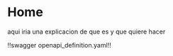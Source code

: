 # Home

aqui iria una explicacion de que es y que quiere hacer

!!swagger openapi_definition.yaml!!
